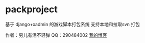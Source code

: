 # packproject
基于 django+xadmin 的游戏脚本打包系统 支持本地和拉取svn 打包<br>

作者：男儿有泪不轻弹
QQ：290484002
[我的博客](http://liuyc2.pythonanywhere.com) 
